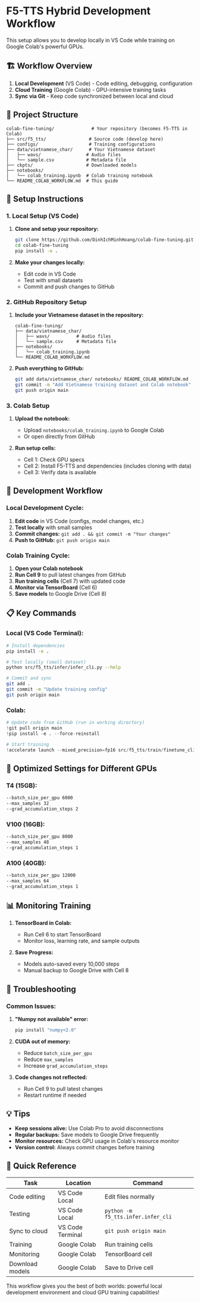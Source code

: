 # F5-TTS Hybrid Development Workflow

This setup allows you to develop locally in VS Code while training on Google Colab's powerful GPUs.

## 🏗️ Workflow Overview

1. **Local Development** (VS Code) - Code editing, debugging, configuration
2. **Cloud Training** (Google Colab) - GPU-intensive training tasks
3. **Sync via Git** - Keep code synchronized between local and cloud

## 📁 Project Structure

```
colab-fine-tuning/              # Your repository (becomes F5-TTS in Colab)
├── src/f5_tts/                # Source code (develop here)
├── configs/                   # Training configurations
├── data/vietnamese_char/      # Your Vietnamese dataset
│   ├── wavs/                 # Audio files
│   └── sample.csv            # Metadata file
├── ckpts/                    # Downloaded models
├── notebooks/
│   └── colab_training.ipynb  # Colab training notebook
└── README_COLAB_WORKFLOW.md  # This guide
```

## 🚀 Setup Instructions

### 1. Local Setup (VS Code)

1. **Clone and setup your repository:**
   ```bash
   git clone https://github.com/DinhIchMinhHoang/colab-fine-tuning.git
   cd colab-fine-tuning
   pip install -e .
   ```

2. **Make your changes locally:**
   - Edit code in VS Code
   - Test with small datasets
   - Commit and push changes to GitHub

### 2. GitHub Repository Setup

1. **Include your Vietnamese dataset in the repository:**
   ```
   colab-fine-tuning/
   ├── data/vietnamese_char/
   │   ├── wavs/          # Audio files
   │   └── sample.csv     # Metadata file
   ├── notebooks/
   │   └── colab_training.ipynb
   └── README_COLAB_WORKFLOW.md
   ```

2. **Push everything to GitHub:**
   ```bash
   git add data/vietnamese_char/ notebooks/ README_COLAB_WORKFLOW.md
   git commit -m "Add Vietnamese training dataset and Colab notebook"
   git push origin main
   ```

### 3. Colab Setup

1. **Upload the notebook:**
   - Upload `notebooks/colab_training.ipynb` to Google Colab
   - Or open directly from GitHub

2. **Run setup cells:**
   - Cell 1: Check GPU specs
   - Cell 2: Install F5-TTS and dependencies (includes cloning with data)
   - Cell 3: Verify data is available

## 🔄 Development Workflow

### Local Development Cycle:
1. **Edit code** in VS Code (configs, model changes, etc.)
2. **Test locally** with small samples
3. **Commit changes:** `git add . && git commit -m "Your changes"`
4. **Push to GitHub:** `git push origin main`

### Colab Training Cycle:
1. **Open your Colab notebook**
2. **Run Cell 9** to pull latest changes from GitHub
3. **Run training cells** (Cell 7) with updated code
4. **Monitor via TensorBoard** (Cell 6)
5. **Save models** to Google Drive (Cell 8)

## 📋 Key Commands

### Local (VS Code Terminal):
```bash
# Install dependencies
pip install -e .

# Test locally (small dataset)
python src/f5_tts/infer/infer_cli.py --help

# Commit and sync
git add .
git commit -m "Update training config"
git push origin main
```

### Colab:
```python
# Update code from GitHub (run in working directory)
!git pull origin main
!pip install -e . --force-reinstall

# Start training
!accelerate launch --mixed_precision=fp16 src/f5_tts/train/finetune_cli.py ...
```

## 🎯 Optimized Settings for Different GPUs

### T4 (15GB):
```bash
--batch_size_per_gpu 6000
--max_samples 32
--grad_accumulation_steps 2
```

### V100 (16GB):
```bash
--batch_size_per_gpu 8000
--max_samples 48
--grad_accumulation_steps 1
```

### A100 (40GB):
```bash
--batch_size_per_gpu 12000
--max_samples 64
--grad_accumulation_steps 1
```

## 📊 Monitoring Training

1. **TensorBoard in Colab:**
   - Run Cell 6 to start TensorBoard
   - Monitor loss, learning rate, and sample outputs

2. **Save Progress:**
   - Models auto-saved every 10,000 steps
   - Manual backup to Google Drive with Cell 8

## 🔧 Troubleshooting

### Common Issues:

1. **"Numpy not available" error:**
   ```bash
   pip install "numpy<2.0"
   ```

2. **CUDA out of memory:**
   - Reduce `batch_size_per_gpu`
   - Reduce `max_samples`
   - Increase `grad_accumulation_steps`

3. **Code changes not reflected:**
   - Run Cell 9 to pull latest changes
   - Restart runtime if needed

## 💡 Tips

- **Keep sessions alive:** Use Colab Pro to avoid disconnections
- **Regular backups:** Save models to Google Drive frequently
- **Monitor resources:** Check GPU usage in Colab's resource monitor
- **Version control:** Always commit changes before training

## 🔄 Quick Reference

| Task | Location | Command |
|------|----------|---------|
| Code editing | VS Code Local | Edit files normally |
| Testing | VS Code Local | `python -m f5_tts.infer.infer_cli` |
| Sync to cloud | VS Code Terminal | `git push origin main` |
| Training | Google Colab | Run training cells |
| Monitoring | Google Colab | TensorBoard cell |
| Download models | Google Colab | Save to Drive cell |

This workflow gives you the best of both worlds: powerful local development environment and cloud GPU training capabilities!